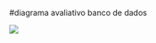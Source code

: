 #diagrama avaliativo banco de dados

[![](https://mermaid.ink/img/pako:eNpVkEFqxDAMRa9itGphcoEsCk0yhRbKLCa7eBYilicG2yqOzVCSnKaLnqAnyMXqmUDpaCX9r4fEn6BnRVCCtnzpBwxRtI30ItdzV6HvWSgSDSoeT6IonubaGvKRZlE9vPH6xY_bcnU1RT29es3B4fq9_tC4bF59Aw8-Q03XkiXNnk7_vfbCs9h3-8KhsffOEChzL_cc7MBRPmNU_ny6KhLiQI4klLlVpDHZKEH6Ja9iinz89D2UMSTaQeB0HqDUaMc8pQ-FkRqD54DuTyVlIof3LZtbRMsvJ05isA?type=png)](https://mermaid.live/edit#pako:eNpVkEFqxDAMRa9itGphcoEsCk0yhRbKLCa7eBYilicG2yqOzVCSnKaLnqAnyMXqmUDpaCX9r4fEn6BnRVCCtnzpBwxRtI30ItdzV6HvWSgSDSoeT6IonubaGvKRZlE9vPH6xY_bcnU1RT29es3B4fq9_tC4bF59Aw8-Q03XkiXNnk7_vfbCs9h3-8KhsffOEChzL_cc7MBRPmNU_ny6KhLiQI4klLlVpDHZKEH6Ja9iinz89D2UMSTaQeB0HqDUaMc8pQ-FkRqD54DuTyVlIof3LZtbRMsvJ05isA)
